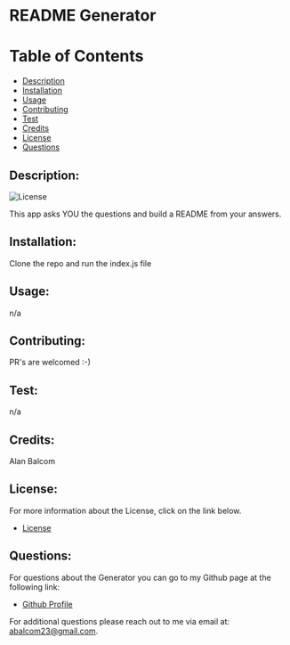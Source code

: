 
# README Generator

# Table of Contents

- [Description](#description)
- [Installation](#installation)
- [Usage](#usage)
- [Contributing](#contributing)
- [Test](#test)
- [Credits](#credits)
- [License](#license)
- [Questions](#questions)

## Description:
![License](https://img.shields.io/badge/License--blue.svg "License Badge")

This app asks YOU the questions and build a README from your answers.
## Installation:
Clone the repo and run the index.js file
## Usage:
n/a
## Contributing:
PR's are welcomed :-)
## Test: 
n/a
## Credits:
Alan Balcom
## License:
For more information about the License, click on the link below.

- [License](https://opensource.org/licenses/)

##  Questions:
For questions about the Generator you can go to my 
Github page at the following link:

- [Github Profile](https://github.com/abalcs)

For additional questions please reach out to me via email at: abalcom23@gmail.com.
